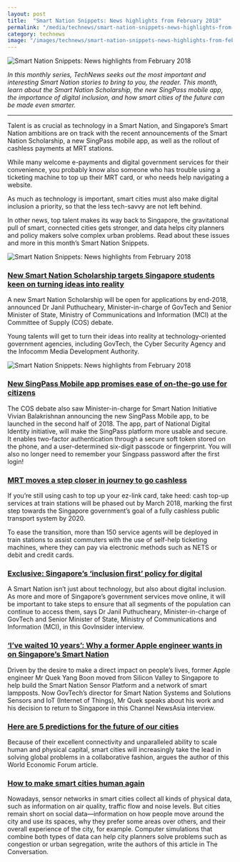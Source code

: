 ```yaml
---
layout: post
title:  "Smart Nation Snippets: News highlights from February 2018"
permalink: "/media/technews/smart-nation-snippets-news-highlights-from-february-2018"
category: technews
image: "/images/technews/smart-nation-snippets-news-highlights-from-february-2018-part-1.png"
---
```


![Smart Nation Snippets: News highlights from February 2018]({{site.baseurl}}/images/technews/smart-nation-snippets-news-highlights-from-february-2018-part-1.png)

*In this monthly series, TechNews seeks out the most important and interesting Smart Nation stories to bring to you, the reader. This month, learn about the Smart Nation Scholarship, the new SingPass mobile app, the importance of digital inclusion, and how smart cities of the future can be made even smarter.*

---

Talent is as crucial as technology in a Smart Nation, and Singapore’s Smart Nation ambitions are on track with the recent announcements of the Smart Nation Scholarship, a new SingPass mobile app, as well as the rollout of cashless payments at MRT stations. 

While many welcome e-payments and digital government services for their convenience, you probably know also someone who has trouble using a ticketing machine to top up their MRT card, or who needs help navigating a website. 

As much as technology is important, smart cities must also make digital inclusion a priority, so that the less tech-savvy are not left behind. 

In other news, top talent makes its way back to Singapore, the gravitational pull of smart, connected cities gets stronger, and data helps city planners and policy makers solve complex urban problems. Read about these issues and more in this month’s Smart Nation Snippets. 
 
![Smart Nation Snippets: News highlights from February 2018]({{site.baseurl}}/images/technews/smart-nation-snippets-news-highlights-from-february-2018-part-2.png)

### **[New Smart Nation Scholarship targets Singapore students keen on turning ideas into reality](https://www.channelnewsasia.com/news/singapore/new-smart-nation-scholarship-targets-singapore-students-keen-on-10002322)**
A new Smart Nation Scholarship will be open for applications by end-2018, announced Dr Janil Puthucheary, Minister-in-charge of GovTech and Senior Minister of State, Ministry of Communications and Information (MCI) at the Committee of Supply (COS) debate. 

Young talents will get to turn their ideas into reality at technology-oriented government agencies, including GovTech, the Cyber Security Agency and the Infocomm Media Development Authority.

![Smart Nation Snippets: News highlights from February 2018]({{site.baseurl}}/images/technews/smart-nation-snippets-news-highlights-from-february-2018-part-3.png)

### **[New SingPass Mobile app promises ease of on-the-go use for citizens](https://www.channelnewsasia.com/news/singapore/new-singpass-mobile-app-smart-nation-10002150)**
The COS debate also saw Minister-in-charge for Smart Nation Initiative Vivian Balakrishnan announcing the new SingPass Mobile app, to be launched in the second half of 2018. The app, part of National Digital Identity initiative, will make the SingPass platform more usable and secure.
It enables two-factor authentication through a secure soft token stored on the phone, and a user-determined six-digit passcode or fingerprint. 
You will also no longer need to remember your Singpass password after the first login!

### **[MRT moves a step closer in journey to go cashless](https://www.straitstimes.com/singapore/transport/mrt-moves-a-step-closer-in-journey-to-go-cashless)**
If you’re still using cash to top up your ez-link card, take heed: cash top-up services at train stations will be phased out by March 2018, marking the first step towards the Singapore government’s goal of a fully cashless public transport system by 2020. 

To ease the transition, more than 150 service agents will be deployed in train stations to assist commuters with the use of self-help ticketing machines, where they can pay via electronic methods such as NETS or debit and credit cards. 

### **[Exclusive: Singapore’s ‘inclusion first’ policy for digital](https://govinsider.asia/smart-gov/dr-janil-puthucheary-singapore-inclusion-digital-services/)**
A Smart Nation isn’t just about technology, but also about digital inclusion. As more and more of Singapore’s government services move online, it will be important to take steps to ensure that all segments of the population can continue to access them, says Dr Janil Puthucheary, Minister-in-charge of GovTech and Senior Minister of State, Ministry of Communications and Information (MCI), in this GovInsider interview. 

### **[‘I’ve waited 10 years’: Why a former Apple engineer wants in on Singapore’s Smart Nation](https://www.channelnewsasia.com/news/singapore/i-ve-waited-10-years-why-a-former-apple-engineer-wants-in-on-9906190)**
Driven by the desire to make a direct impact on people’s lives, former Apple engineer Mr Quek Yang Boon moved from Silicon Valley to Singapore to help build the Smart Nation Sensor Platform and a network of smart lampposts. Now GovTech’s director for Smart Nation Systems and Solutions Sensors and IoT (Internet of Things), Mr Quek speaks about his work and his decision to return to Singapore in this Channel NewsAsia interview. 

### **[Here are 5 predictions for the future of our cities](https://www.weforum.org/agenda/2018/02/here-are-5-predictions-for-the-cities-of-the-future)**
Because of their excellent connectivity and unparalleled ability to scale human and physical capital, smart cities will increasingly take the lead in solving global problems in a collaborative fashion, argues the author of this World Economic Forum article. 

### **[How to make smart cities human again](https://theconversation.com/how-to-make-smart-cities-human-again-88453)**
Nowadays, sensor networks in smart cities collect all kinds of physical data, such as information on air quality, traffic flow and noise levels. But cities remain short on social data—information on how people move around the city and use its spaces, why they prefer some areas over others, and their overall experience of the city, for example. Computer simulations that combine both types of data can help city planners solve problems such as congestion or urban segregation, write the authors of this article in The Conversation. 
 
